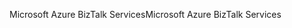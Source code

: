 <span data-ttu-id="086cb-101">Microsoft Azure BizTalk Services</span><span class="sxs-lookup"><span data-stu-id="086cb-101">Microsoft Azure BizTalk Services</span></span>